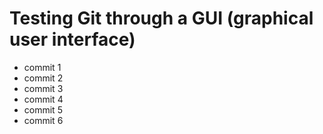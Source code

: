 # Testing Git through a GUI (graphical user interface)

- commit 1
- commit 2
- commit 3
- commit 4
- commit 5
- commit 6
